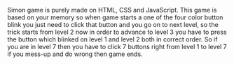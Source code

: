 

Simon game is purely made on HTML, CSS and JavaScript. This game is based on your memory so when game starts a one of the four color button blink you 
just need to click that button and you go on to next level, so the trick starts from level 2 now in order to advance to level 3 you have to press the 
button which blinked on level 1 and level 2 both in correct order.  So if you are in level 7 then you have to click 7 buttons right from level 1 to level 7 
if you mess-up and do wrong then game ends.
